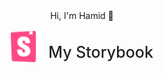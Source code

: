<div name="profilePage" style="display: flex; flex-direction: column; justify-content: center; align-items: center;">
Hi, I'm Hamid 👋
<div name="profileStoryBook" style="display: flex; flex-direction: row ;justify-content: center; align-items: center;">
  <img alt="MyStorybook" src="./assets/storybook.svg" width="50" height="50" />
  <h1 style="margin-left: 10px; font-size: 25px; color: #222222; font-weight: 500;">My Storybook</h1>
</div>
</div>